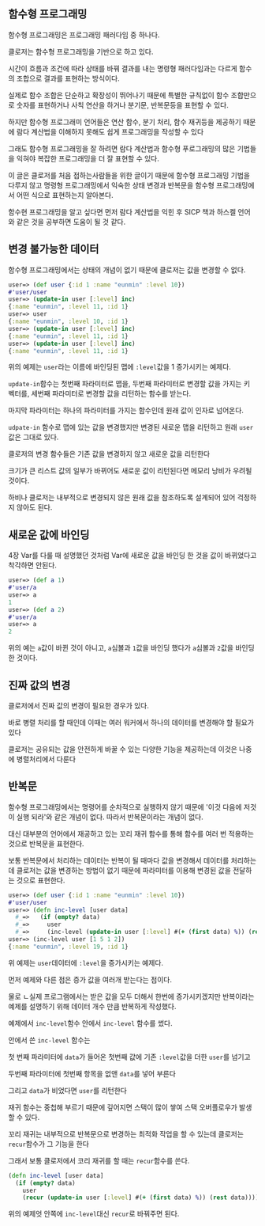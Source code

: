 ## 함수형 프로그래밍

함수형 프로그래밍은 프로그래밍 패러다임 중 하나다.

클로저는 함수형 프로그래밍을 기반으로 하고 있다.

시간이 흐름과 조건에 따라 상태를 바꿔 결과를 내는 명령형 패러다임과는 다르게 함수의 조합으로 결과를 표현하는 방식이다.

실제로 함수 조합은 단순하고 확장성이 뛰어나기 때문에 특별한 규칙없이 함수 조합만으로 숫자를 표현하거나 사칙 연산을 하거나 분기문, 반복문등을 표현할 수 있다.

하지만 함수형 프로그래미 언어들은 연산 함수, 분기 처리, 함수 재귀등을 제공하기 때문에 람다 계산법을 이해하지 못해도 쉽게 프로그래밍을 작성할 수 있다

그래도 함수형 프로그래밍을 잘 하려면 람다 계산법과 함수형 푸로그래밍의 많은 기법들을 익혀야 복잡한 프로그래밍을 더 잘 표현할 수 있다.

이 글은 클로저를 처음 접하는사람들을 위한 글이기 때문에 함수형 프로그래밍 기법을 다루지 않고 명령형 프로그래밍에서 익숙한 상태 변경과 반복문을 함수형 프로그래밍에서 어떤 식으로 표현하는지 알아본다.

함수현 프로그래밍을 알고 싶다면 먼저 람다 계산법을 익힌 후 SICP 책과 하스켈 언어와 같은 것을 공부하면 도움이 될 것 같다.



## 변경 불가능한 데이터

함수형 프로그래밍에서는 상태의 개념이 없기 때문에 클로저는 값을 변경할 수 없다.

```clojure
user=> (def user {:id 1 :name "eunmin" :level 10})
#'user/user
user=> (update-in user [:level] inc)
{:name "eunmin", :level 11, :id 1}
user=> user
{:name "eunmin", :level 10, :id 1}
user=> (update-in user [:level] inc)
{:name "eunmin", :level 11, :id 1}
user=> (update-in user [:level] inc)
{:name "eunmin", :level 11, :id 1}
```

위의 예제는 `user`라는 이름에 바인딩된 맵에 `:level`값을 1 증가시키는 예제다.

`update-in`함수는 첫번째 파라미터로 맵을, 두번째 파라미터로 변경할 값을 가지는 키 벡터를, 세번째 파라미터로 변경할 값을 리턴하는 함수를 받는다.

마지막 파라미터는 하나의 파라미터를 가지는 함수인데 원래 값이 인자로 넘어온다.

`udpate-in` 함수로 맵에 있는 값을 변경했지만 변경된 새로운 맵을 리턴하고 원래 `user`값은 그대로 있다.

클로저의 변경 함수들은 기존 값을 변경하지 않고 새로운 값을 리턴한다

크기가 큰 리스트 값의 일부가 바뀌어도 새로운 값이 리턴된다면 메모리 낭비가 우려될 것이다.

하비나 클로저는 내부적으로 변경되지 않은 원래 값을 참조하도록 설계되어 있어 걱정하지 않아도 된다.



## 새로운 값에 바인딩

4장 Var를 다룰 때 설명했던 것처럼 Var에 새로운 값을 바인딩 한 것을 값이 바뀌었다고 착각하면 안된다.

```clojure
user=> (def a 1)
#'user/a
user=> a
1
user=> (def a 2)
#'user/a
user=> a
2
```

위의 예는 `a`값이 바뀐 것이 아니고, `a`심볼과 `1`값을 바인딩 했다가 `a`심볼과 `2`값을 바인딩 한 것이다.



## 진짜 값의 변경

클로저에서 진짜 값의 변경이 필요한 경우가 있다.

바로 병렬 처리를 할 때인데 이때는 여러 워커에서 하나의 데이터를 변경해야 할 필요가 있다

클로저는 공유되는 값을 안전하게 바꿀 수 있는 다양한 기능을 제공하는데 이것은 나중에 병렬처리에서 다룬다



## 반복문

함수형 프로그래밍에서는 명령어를 순차적으로 실행하지 않기 때문에 '이것 다음에 저것이 실행 되라'와 같은 개념이 없다. 따라서 반복문이라는 개념이 없다.

대신 대부분의 언어에서 재공하고 있는 꼬리 재귀 함수를 통해 함수를 여러 번 적용하는 것으로 반복문을 표현한다.

보통 반복문에서 처리하는 데이터는 반복이 될 때마다 값을 변경해서 데이터를 처리하는데 클로저는 값을 변경하는 방법이 없기 때문에 파라미터를 이용해 변경된 값을 전달하는 것으로 표현한다.

```clojure
user=> (def user {:id 1 :name "eunmin" :level 10})
#'user/user
user=> (defn inc-level [user data]
  #_=>   (if (empty? data)
  #_=>     user
  #_=>     (inc-level (update-in user [:level] #(+ (first data) %)) (rest data))))
user=> (inc-level user [1 5 1 2])
{:name "eunmin", :level 19, :id 1}
```

위 예제는 `user`데이터에 `:level`을 증가시키는 예제다.

먼저 예제와 다른 점은 증가 값을 여러개 받는다는 점이다.

물로 ㄴ실제 프로그램에서는 받은 값을 모두 더해서 한번에 증가시키겠지만 반복이라는 예제를 설명하기 위해 데이터 개수 만큼 반복하게 작성했다.

예제에서 `inc-level`함수 안에서 `inc-level` 함수를 썼다.

안에서 쓴 `inc-level` 함수는

첫 번째 파라미터에 `data`가 들어온 첫번째 값에 기존 `:level`값을 더한 `user`를 넘기고

두번째 파라미터에 첫번째 항목을 없앤 `data`를 넣어 부른다

그리고 `data`가 비었다면 `user`를 리턴한다

재귀 함수는 중첩해 부르기 때문에 깊어지면 스택이 많이 쌓여 스택 오버플로우가 발생할 수 있다.

꼬리 재귀는 내부적으로 반복문으로 변경하는 최적화 작업을 할 수 있는데 클로저는 `recur`함수가 그 기능을 한다

그래서 보통 클로저에서 코리 재귀를 할 때는 `recur`함수를 쓴다.

```clojure
(defn inc-level [user data]
  (if (empty? data)
    user
    (recur (update-in user [:level] #(+ (first data) %)) (rest data))))
```

위의 예제엇 안쪽에 `inc-level`대신 `recur`로 바꿔주면 된다.